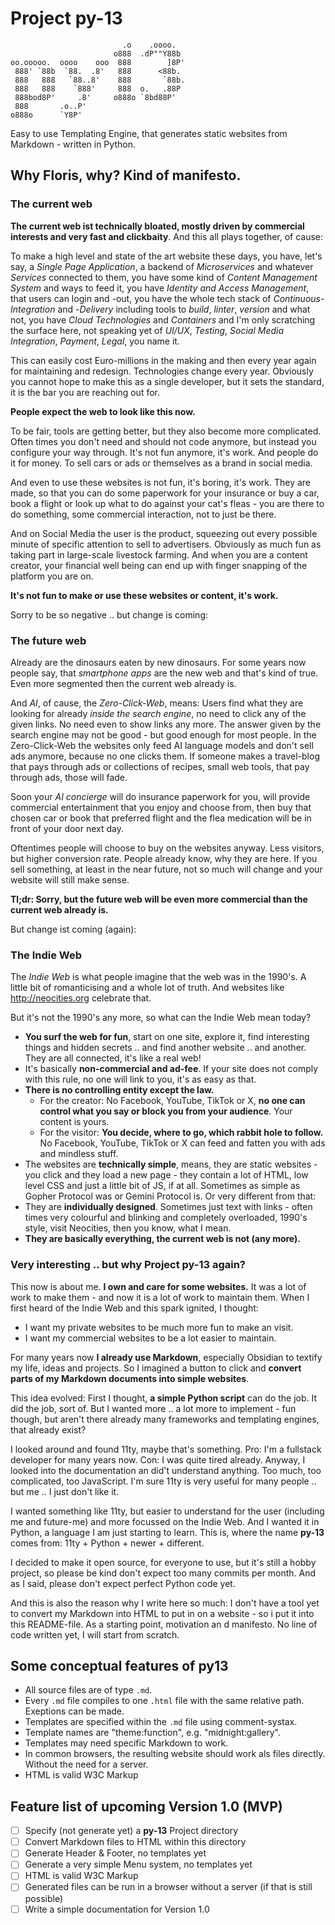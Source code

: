 # Project py-13

```
                         .o    .oooo.   
                       o888  .dP""Y88b  
oo.ooooo.  oooo    ooo  888        ]8P' 
 888' `88b  `88.  .8'   888      <88b.  
 888   888   `88..8'    888       `88b. 
 888   888    `888'     888  o.   .88P  
 888bod8P'     .8'     o888o `8bd88P'   
 888       .o..P'                       
o888o      `Y8P'
```

Easy to use Templating Engine, that generates static websites from Markdown - written in Python.

## Why Floris, why? Kind of manifesto.

### The current web

**The current web ist technically bloated, mostly driven by commercial interests and very fast and clickbaity**. And this all plays together, of cause:

To make a high level and state of the art website these days, you have, let's say, a *Single Page Application*, a backend of *Microservices* and whatever *Services* connected to them, you have some kind of *Content Management System* and ways to feed it, you have *Identity and Access Management*, that users can login and -out, you have the whole tech stack of *Continuous-Integration* and -*Delivery* including tools to *build*, *linter*, *version* and what not, you have *Cloud Technologies* and *Containers* and I'm only scratching the surface here, not speaking yet of *UI/UX*, *Testing*, *Social Media Integration*, *Payment*, *Legal*, you name it.

This  can easily cost Euro-millions in the making and then every year again for maintaining and redesign. Technologies change every year. Obviously you cannot hope to make this as a single developer, but it sets the standard, it is the bar you are reaching out for.

**People expect the web to look like this now.**

To be fair, tools are getting better, but they also become more complicated. Often times you don't need and should not code anymore, but instead you configure your way through. It's not fun anymore, it's work. And people do it for money. To sell cars or ads or themselves as a brand in social media.

And even to use these websites is not fun, it's boring, it's work. They are made, so that you can do some paperwork for your insurance or buy a car, book a flight or look up what to do against your cat's fleas - you are there to do something, some commercial interaction, not to just be there.

And on Social Media the user is the product, squeezing out every possible minute of specific attention to sell to advertisers. Obviously as much fun as taking part in large-scale livestock farming. And when you are a content creator, your financial well being can end up with finger snapping of the platform you are on.

**It's not fun to make or use these websites or content, it's work.**

Sorry to be so negative .. but change is coming:

### The future web

Already are the dinosaurs eaten by new dinosaurs. For some years now people say, that *smartphone apps* are the new web and that's kind of true. Even more segmented then the current web already is.

And *AI*, of cause, the *Zero-Click-Web*, means: Users find what they are looking for already *inside the search engine*, no need to click any of the given links. No need even to show links any more. The answer given by the search engine may not be good - but good enough for most people. In the Zero-Click-Web the websites only feed AI language models and don't sell ads anymore, because no one clicks them. If someone makes a travel-blog that pays through ads or collections of recipes, small web tools, that pay through ads, those will fade.

Soon your *AI concierge* will do insurance paperwork for you, will provide commercial entertainment that you enjoy and choose from, then buy that chosen car or book that preferred flight and the flea medication will be in front of your door next day.

Oftentimes  people will choose to buy on the websites anyway. Less visitors, but higher conversion rate. People already know, why they are here. If you sell something, at least in the near future, not so much will change and your website will still make sense.

**Tl;dr: Sorry, but the future web will be even more commercial than the current web already is.**

But change ist coming (again):

### The Indie Web

The *Indie Web* is what people imagine that the web was in the 1990's. A little bit of romanticising and a whole lot of truth. And websites like http://neocities.org celebrate that.

But it's not the 1990's any more, so what can the Indie Web mean today?

- **You surf the web for fun**, start on one site, explore it, find interesting things and hidden secrets .. and find another website .. and another. They are all connected, it's like a real web!
- It's basically **non-commercial and ad-fee**. If your site does not comply with this rule, no one will link to you, it's as easy as that.
- **There is no controlling entity except the law.**
	- For the creator: No Facebook, YouTube, TikTok or X, **no one can control what you say or block you from your audience**. Your content is yours.
	- For the visitor: **You decide, where to go, which rabbit hole to follow.** No Facebook, YouTube, TikTok or X can feed and fatten you with ads and mindless stuff. 
- The websites are **technically simple**, means, they are static websites - you click and they load a new page - they contain a lot of HTML, low level CSS and just a little bit of JS, if at all. Sometimes as simple as Gopher Protocol was or Gemini Protocol is. Or very different from that:
- They are **individually designed**. Sometimes just text with links - often times very colourful and blinking and completely overloaded, 1990's style, visit Neocities, then you know, what I mean.
- **They are basically everything, the current web is not (any more).**

### Very interesting .. but why Project py-13 again?

This now is about me. **I own and care for some websites.** It was a lot of work to make them - and now it is a lot of work to maintain them. When I first heard of the Indie Web and this spark ignited, I thought:

- I want my private websites to be much more fun to make an visit.
- I want my commercial websites to be a lot easier to maintain.

For many years now **I already use Markdown**, especially Obsidian to textify my life, ideas and projects. So I imagined a button to click and **convert parts of my Markdown documents into simple websites**.

This idea evolved: First I thought, **a simple Python script** can do the job. It did the job, sort of. But I wanted more .. a lot more to implement - fun though, but aren't there already many frameworks and templating engines, that already exist?

I looked around and found 11ty, maybe that's something. Pro: I'm a fullstack developer for many years now. Con: I was quite tired already. Anyway, I looked into the documentation an did't understand anything. Too much, too complicated, too JavaScript. I'm sure 11ty is very useful for many people .. but me .. I  just don't like it.

I wanted something like 11ty, but easier to understand for the user (including me and future-me) and more focussed on the Indie Web. And I wanted it in Python, a language I am just starting to learn. This is, where the name **py-13** comes from: 11ty + Python + newer + different.

I decided to make it open source, for everyone to use, but it's still a hobby project, so please be kind don't expect too many commits per month. And as I said, please don't expect perfect Python code yet.

And this is also the reason why I write here so much: I don't have a tool yet to convert my Markdown into HTML to put in on a website - so i put it into this README-file. As a starting point, motivation an d manifesto. No line of code written yet, I will start from scratch.

## Some conceptual features of py13

- All source files are of type `.md`.
- Every `.md` file compiles to one `.html` file with the same relative path. Exeptions can be made.
- Templates are specified within the `.md` file using comment-systax.
- Template names are "theme:function", e.g. "midnight:gallery".
- Templates may need specific Markdown to work.
- In common browsers, the resulting website should work als files directly. Without the need for a server.
- HTML is valid W3C Markup

[//]: # (This comment should not be seen)

## Feature list of upcoming Version 1.0 (MVP)

- [ ] Specify (not generate yet) a **py-13** Project directory
- [ ] Convert Markdown files to HTML within this directory
- [ ] Generate Header & Footer, no templates yet
- [ ] Generate a very simple Menu system, no templates yet
- [ ] HTML is valid W3C Markup
- [ ] Generated files can be run in a browser without a server (if that is still possible)
- [ ] Write a simple documentation for Version 1.0
